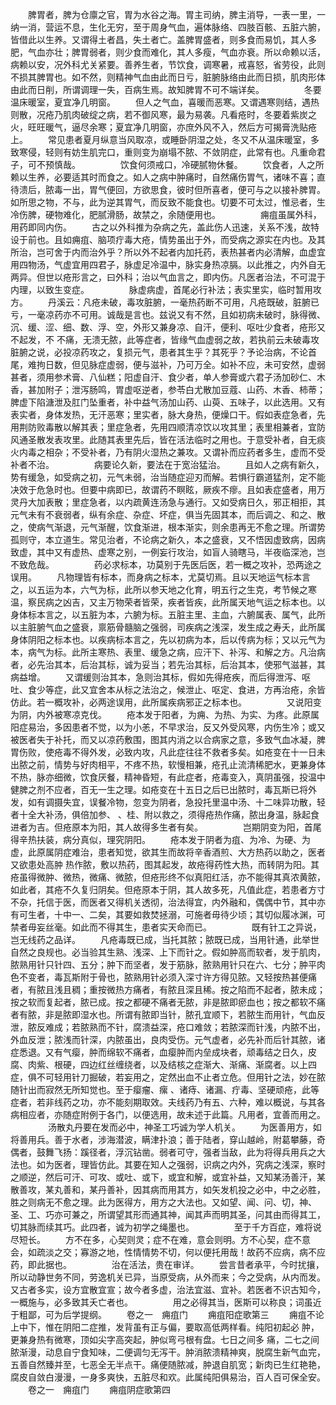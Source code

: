 <!-- { "loadSidebar": true } -->
　　脾胃者，脾为仓廪之官，胃为水谷之海。胃主司纳，脾主消导，一表一里，一纳一消，营运不息，生化无穷，至于周身气血，遍体脉络、四肢百骸、五脏六腑，皆借此以生养。又谓得土者昌，失土者亡。盖脾胃盛者，则多食而易饥，其人多肥，气血亦壮；脾胃弱者，则少食而难化，其人多瘦，气血亦衰。所以命赖以活，病赖以安，况外科尤关紧要。善养生者，节饮食，调寒暑，戒喜怒，省劳役，此则不损其脾胃也。如不然，则精神气血由此而日亏，脏腑脉络由此而日损，肌肉形体由此而日削，所谓调理一失，百病生焉。故知脾胃不可不端详矣。
　　
　　冬要温床暖室，夏宜净几明窗。
　　但人之气血，喜暖而恶寒。又谓遇寒则结，遇热则散，况疮乃肌肉破绽之病，若不御风寒，最为易袭。凡看疮时，冬要着紫炭之火，旺旺暖气，逼尽余寒；夏宜净几明窗，亦庶外风不入，然后方可揭膏洗贴疮上。
　　常见患者夏月纵意当风取凉，或睡卧阴湿之处，冬又不从温床暖室，多致寒侵，轻则有妨生肌完口，重则变为崩塌不脓、不敛阴症，此常有也。凡重命君子，可不预慎哉。
　　
　　饮食何须戒口，冷硬腻物休餐。
　　饮食者，人之所赖以生养，必要适其时而食之。如人之病中肿痛时，自然痛伤胃气，诸味不喜；直待溃后，脓毒一出，胃气便回，方欲思食，彼时但所喜者，便可与之以接补脾胃。如所思之物，不与，此为逆其胃气，而反致不能食也。切要不可太过，惟忌者，生冷伤脾，硬物难化，肥腻滑肠，故禁之，余随便用也。
　　
　　痈疽虽属外科，用药即同内伤。
　　古之以外科推为杂病之先，盖此伤人迅速，关系不浅，故特设于前也。且如痈疽、脑项疔毒大疮，情势虽出于外，而受病之源实在内也。及其所治，岂可舍于内而治外乎？所以外不起者内加托药，表热甚者内必清解，血虚宜用四物汤，气虚宜用四君子，脉虚足冷温中，脉实身热凉膈。以此推之，内外自无两异。但世以疮形言之，曰外科；治以气血言之，即内伤。凡医者治法，不可混于内理，以致生变症。
　　
　　脉虚病虚，首尾必行补法；表实里实，临时暂用攻方。
　　丹溪云：凡疮未破，毒攻脏腑，一毫热药断不可用，凡疮既破，脏腑已亏，一毫凉药亦不可用。诚哉是言也。兹说又有不然，且如初病未破时，脉得微、沉、缓、涩、细、数、浮、空，外形又兼身凉、自汗，便利、呕吐少食者，疮形又不起发，不 不痛，无溃无脓，此等症者，皆缘气血虚弱之故，若执前云未破毒攻脏腑之说，必投凉药攻之，复损元气，患者其生乎？其死乎？予论治病，不论首尾，难拘日数，但见脉症虚弱，便与滋补，乃可万全。如补不应，未可安然，虚弱甚者，须用参术膏、八仙糕；阳虚自汗、食少者，单人参膏或六君子汤加砂仁、木香，甚加附子；泄泻肠鸣，胃虚呕逆者，参苓白尤散加豆蔻、山药、木香、柿蒂；脾虚下陷溏泄及肛门坠重者，补中益气汤加山药、山萸、五味子，以此选用。又有表实者，身体发热，无汗恶寒；里实者，脉大身热，便燥口干。假如表症急者，先用荆防败毒散以解其表；里症急者，先用四顺清凉饮以攻其里；表里相兼者，宜防风通圣散发表攻里。此随其表里先后，皆在活法临时之用也。于意受补者，自无痰火内毒之相杂；不受补者，乃有阴火湿热之兼攻。又谓补而应药者多生，虚而不受补者不治。
　　
　　病要论久新，要法在于宽治猛治。
　　且如人之病有新久，势有缓急，如受病之初，元气未弱，治当随症迎刃而解。若惧行霸道猛剂，定不能决效于危急时也。但要中病即已，故谓药不瞑眩，厥疾不瘳。且如表症盛者，用万灵丹大加表散；里症急者，以内疏黄连汤急与通行。又如受病日久，邪正相拒，其元气未有不衰弱者，纵有余症、杂症、坏症，俱当先固其本，而后调之、和之、散之，使病气渐退，元气渐醒，饮食渐进，根本渐实，则余患再无不愈之理。所谓势孤则守，本立道生。常见治者，不论病之新久，本之盛衰，又不悟因虚致病，因病致虚，其中又有虚热、虚寒之别，一例妄行攻治，如盲人骑瞎马，半夜临深池，岂不致危哉。
　　
　　药必求标本，功莫别于先医后医，若一概之攻补，恐两途之误用。
　　凡物理皆有标本，而身病之标本，尤莫切焉。且以天地运气标本言之，以五运为本，六气为标，此所以参天地之化育，明五行之生克，考节候之寒温，察民病之凶吉，又主万物荣者皆荣，疾者皆疾，此所属天地气运之标本也。以身体标本言之，以五脏为本，六腑为标。五脏主里、主血，六腑属表、属气，此所以主脏腑气血之盛衰，禀筋骨髓脑之强弱，司疾病之浅深，发生成之寿夭，此所属身体阴阳之标本也。以疾病标本言之，先以初病为本，后以传病为标；又以元气为本，病气为标。此所主寒热、表里、缓急之病，应汗下、补泻、和解之方。凡治病者，必先治其本，后治其标，诚为妥当；若先治其标，后治其本，使邪气滋甚，其病益增。
　　又谓缓则治其本，急则治其标，假如先得疮疾，而后得泄泻、呕吐、食少等症，此又宜舍本从标之法治之，候泄止、呕定、食进，方再治疮，余皆仿此。若一概攻补，必两途误用，此所属疾病邪正之标本也。
　　
　　又说阳变为阴，内外被寒凉克伐。
　　疮本发于阳者，为痈、为热、为实、为疼。此原属阳症易治，多因患者不觉，以为小恙，不早求治，反又外受风寒，内伤生冷；或又被医者失于补托，而又以凉药敷围，图其内消之以合病家之意，多致气血冰凝，脾胃伤败，使疮毒不得外发，必致内攻，凡此症往往不救者多矣。如疮变在十一日未出脓之前，情势与好肉相平，不疼不热，软慢相兼，疮孔止流清稀肥水，更兼身体不热，脉亦细微，饮食厌餐，精神昏短，有此症者，疮毒变入，真阴虽强，投温中健脾之剂不应者，百无一生之理。如疮变在十五日之后已出脓时，毒瓦斯已将外发，如有调摄失宜，误餐冷物，忽变为阴者，急投托里温中汤、十二味异功散，轻者十全大补汤，俱倍加参、 、桂、附以救之，须得疮热作痛，脓出身温，脉起食进者为吉。但疮原本为阳，其人故得多生者有矣。
　　
　　岂期阴变为阳，首尾得辛热扶装，病分真似，理究阴阳。
　　疮本发于阴者为疽、为冷、为硬、为虚，此原属阴症难治，患者知觉，欲其生而故将辛香酒煎、大方热药以助之，医者又欲患处高肿 热作脓，敷以热药，图其起发，故疮得药性大热，而转阴为阳。其疮虽得微肿、微热，微痛、微脓，但疮形终不似真阳红活，亦不能得其真浓黄脓，如此者，其疮不久复归阴矣。但疮原本于阴，其人故多死，凡值此症，若患者方寸不杂，托信于医，而医者又得机关透彻，治法得宜，内外融和，偶偶中节，其中亦有可生者，十中一、二矣，其要如救焚拯溺，可施者毋待少顷；其切似履冰渊，可禁者毋妄丝毫。如此而不得其生，患者实天命而已。
　　
　　既有针工之异说，岂无线药之品详。
　　凡疮毒既已成，当托其脓；脓既已成，当用针通，此举世自然之良规也。必当验其生熟、浅深、上下而针之。假如肿高而软者，发于肌肉，脓熟用针只针四、五分；肿下而坚者，发于筋脉，脓熟用针只在六、七分；肿平肉色不变者，毒瓦斯附于骨也，脓熟用针必须入深寸许方得见脓。又轻按热甚便痛者，有脓且浅且稠；重按微热方痛者，有脓且深且稀。按之陷而不起者，脓未成；按之软而复起者，脓已成。按之都硬不痛者无脓，非是脓即瘀血也；按之都软不痛者有脓，非是脓即湿水也。所谓有脓即当针，脓孔宜顺下，若脓生而用针，气血反泄，脓反难成；若脓熟而不针，腐溃益深，疮口难敛；若脓深而针浅，内脓不出，外血反泄；脓浅而针深，内脓虽出，良肉受伤。元气虚者，必先补而后针其脓，诸症悉退。又有气瘿，肿而绵软不痛者，血瘿肿而内垒成块者，顽毒结之日久，皮腐、肉紫、根硬，四边红丝缠绕者，以及结核之症渐大、渐痛、渐腐者。以上四症，俱不可轻用针刀掘破，若妄用之，定然出血不止者立危。但用针之法，妙在脓随针出而寂然无所知觉也。至于瘿瘤、瘰 、诸痔、诸漏、疔毒、坚硬顽疮，此等症者，若非线药之功，亦不能刻期取效。夫线药乃有五、六种，难以概说，与其各病相应者，亦随症附例于各门，以便选用，故未述于此篇。凡用者，宜善而用之。
　　
　　汤散丸丹要在发而必中，神圣工巧诚为学人机关。
　　为医善用方，如将善用兵。善于水者，涉海潜波，瞒津扑浪；善于陆者，穿山越岭，附葛攀藤，奇偶者，鼓舞飞扬：蹊径者，浮沉钻凿。弱者可守，强者当敌，此为将得兵用兵之大法也。如为医者，理皆仿此。其要在知人之强弱，识病之内外，究病之浅深，察时之顺逆，然后可汗、可攻、或吐、或下，或宜和解，或宜补益，又知某汤善汗，某散善攻，某丸善和，某丹善补，因其病而用其方，如矢发机投之必中，中之必胜，胜之则病无不愈之理。此为医得方，用方之大法也。又如望、闻、问、切，神、圣、工、巧亦可兼之，所谓望其形而通其神，闻其声而明其圣，问其由而得其工，切其脉而续其巧。此四者，诚为初学之绳墨也。
　　
　　至于千方百症，难将说尽短长。
　　方不在多，心契则灵；症不在难，意会则明。方不心契，症不意会，如疏淡之交；寡游之地，性情情势不切，何以便托用哉！故药不应病，病不应药，即此据也。
　　
　　治在活法，贵在审详。
　　尝言昔者承平，今时扰攘，所以动静世务不同，劳逸机关已异，当原受病，从外而来；今之受病，从内而发。又古者多实，设方宜散宜宣；故今者多虚，治法宜滋、宜补。若医者不识古知今，一概施与，必多致其夭亡者也。
　　
　　用之必得其当，医斯可以称良；词虽近于粗鄙，可为后学提纲。
　　卷之一　痈疽门
　　痈疽阳症歌第三
　　痈疽不论上中下，惟在阴阳二症推，发背虽有正与偏，要取高低两样看。纯阳初起必 肿，更兼身热有微寒，顶如尖字高突起，肿似弯弓根有盘。七日之间多 痛，二七之间脓渐漫，动息自宁食知味，二便调匀无泻干。肿消脓溃精神爽，脱腐生新气血完，五善自然臻并至，七恶全无半点干。痛便随脓减，肿退自肌宽；新肉已生红艳艳，腐皮自敛白漫漫，一身多爽快，五脏尽和欢。此属纯阳俱易治，百人百可保全安。
　　卷之一　痈疽门
　　痈疽阴症歌第四
